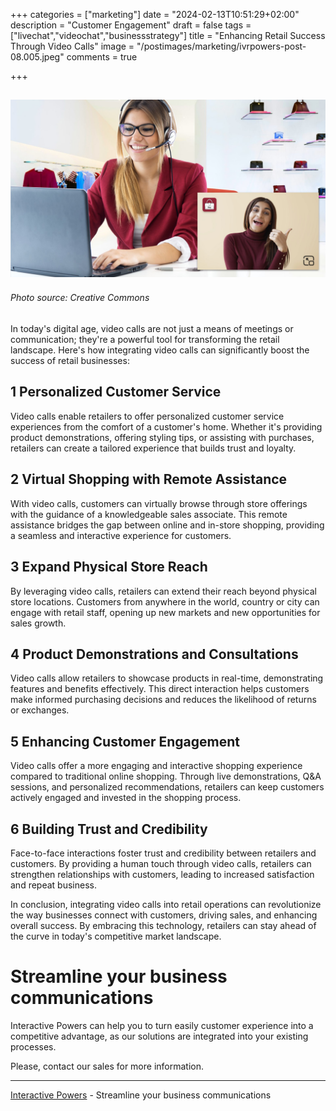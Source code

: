 +++
categories = ["marketing"]
date = "2024-02-13T10:51:29+02:00"
description = "Customer Engagement"
draft = false
tags = ["livechat","videochat","businessstrategy"]
title = "Enhancing Retail Success Through Video Calls"
image = "/postimages/marketing/ivrpowers-post-08.005.jpeg"
comments = true

+++

![Live video chat](/postimages/marketing/ivrpowers-post-08.005.jpeg)
-------
###### Photo source: Creative Commons

In today's digital age, video calls are not just a means of meetings or communication; they're a powerful tool for transforming the retail landscape. Here's how integrating video calls can significantly boost the success of retail businesses:

## 1 Personalized Customer Service
Video calls enable retailers to offer personalized customer service experiences from the comfort of a customer's home. Whether it's providing product demonstrations, offering styling tips, or assisting with purchases, retailers can create a tailored experience that builds trust and loyalty.

## 2 Virtual Shopping with Remote Assistance
With video calls, customers can virtually browse through store offerings with the guidance of a knowledgeable sales associate. This remote assistance bridges the gap between online and in-store shopping, providing a seamless and interactive experience for customers.

## 3 Expand Physical Store Reach
By leveraging video calls, retailers can extend their reach beyond physical store locations. Customers from anywhere in the world, country or city can engage with retail staff, opening up new markets and new opportunities for sales growth.

## 4 Product Demonstrations and Consultations
Video calls allow retailers to showcase products in real-time, demonstrating features and benefits effectively. This direct interaction helps customers make informed purchasing decisions and reduces the likelihood of returns or exchanges.

## 5 Enhancing Customer Engagement
Video calls offer a more engaging and interactive shopping experience compared to traditional online shopping. Through live demonstrations, Q&A sessions, and personalized recommendations, retailers can keep customers actively engaged and invested in the shopping process.

## 6 Building Trust and Credibility
Face-to-face interactions foster trust and credibility between retailers and customers. By providing a human touch through video calls, retailers can strengthen relationships with customers, leading to increased satisfaction and repeat business.

In conclusion, integrating video calls into retail operations can revolutionize the way businesses connect with customers, driving sales, and enhancing overall success. By embracing this technology, retailers can stay ahead of the curve in today's competitive market landscape.

# Streamline your business communications
Interactive Powers can help you to turn easily customer experience into a competitive advantage, as our solutions are integrated into your existing processes.

Please, contact our sales for more information.

---
[Interactive Powers](http://www.ivrpowers.com/) - Streamline your business communications

